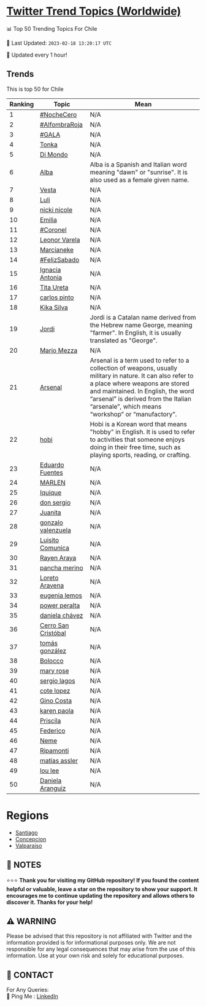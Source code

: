 [Twitter Trend Topics (Worldwide)](https://github.com/ErcinDedeoglu/Twitter-Trend-Topics)
==========


📊 Top 50 Trending Topics For Chile

📆 Last Updated: `2023-02-18 13:20:17 UTC`

🔧 Updated every 1 hour!


## Trends

This is top 50 for Chile

| Ranking | Topic | Mean |
| ------- | ------------ | ------------ |
| 1 | [#NocheCero](http://twitter.com/search?q=%23NocheCero) | N/A |
| 2 | [#AlfombraRoja](http://twitter.com/search?q=%23AlfombraRoja) | N/A |
| 3 | [#GALA](http://twitter.com/search?q=%23GALA) | N/A |
| 4 | [Tonka](http://twitter.com/search?q=Tonka) | N/A |
| 5 | [Di Mondo](http://twitter.com/search?q=Di+Mondo) | N/A |
| 6 | [Alba](http://twitter.com/search?q=Alba) | Alba is a Spanish and Italian word meaning "dawn" or "sunrise". It is also used as a female given name. |
| 7 | [Vesta](http://twitter.com/search?q=Vesta) | N/A |
| 8 | [Luli](http://twitter.com/search?q=Luli) | N/A |
| 9 | [nicki nicole](http://twitter.com/search?q=nicki+nicole) | N/A |
| 10 | [Emilia](http://twitter.com/search?q=Emilia) | N/A |
| 11 | [#Coronel](http://twitter.com/search?q=%23Coronel) | N/A |
| 12 | [Leonor Varela](http://twitter.com/search?q=Leonor+Varela) | N/A |
| 13 | [Marcianeke](http://twitter.com/search?q=Marcianeke) | N/A |
| 14 | [#FelizSabado](http://twitter.com/search?q=%23FelizSabado) | N/A |
| 15 | [Ignacia Antonia](http://twitter.com/search?q=Ignacia+Antonia) | N/A |
| 16 | [Tita Ureta](http://twitter.com/search?q=Tita+Ureta) | N/A |
| 17 | [carlos pinto](http://twitter.com/search?q=carlos+pinto) | N/A |
| 18 | [Kika Silva](http://twitter.com/search?q=Kika+Silva) | N/A |
| 19 | [Jordi](http://twitter.com/search?q=Jordi) | Jordi is a Catalan name derived from the Hebrew name George, meaning "farmer". In English, it is usually translated as "George". |
| 20 | [Mario Mezza](http://twitter.com/search?q=Mario+Mezza) | N/A |
| 21 | [Arsenal](http://twitter.com/search?q=Arsenal) | Arsenal is a term used to refer to a collection of weapons, usually military in nature. It can also refer to a place where weapons are stored and maintained. In English, the word “arsenal” is derived from the Italian “arsenale”, which means “workshop” or “manufactory”. |
| 22 | [hobi](http://twitter.com/search?q=hobi) | Hobi is a Korean word that means "hobby" in English. It is used to refer to activities that someone enjoys doing in their free time, such as playing sports, reading, or crafting. |
| 23 | [Eduardo Fuentes](http://twitter.com/search?q=Eduardo+Fuentes) | N/A |
| 24 | [MARLEN](http://twitter.com/search?q=MARLEN) | N/A |
| 25 | [Iquique](http://twitter.com/search?q=Iquique) | N/A |
| 26 | [don sergio](http://twitter.com/search?q=don+sergio) | N/A |
| 27 | [Juanita](http://twitter.com/search?q=Juanita) | N/A |
| 28 | [gonzalo valenzuela](http://twitter.com/search?q=gonzalo+valenzuela) | N/A |
| 29 | [Luisito Comunica](http://twitter.com/search?q=Luisito+Comunica) | N/A |
| 30 | [Rayen Araya](http://twitter.com/search?q=Rayen+Araya) | N/A |
| 31 | [pancha merino](http://twitter.com/search?q=pancha+merino) | N/A |
| 32 | [Loreto Aravena](http://twitter.com/search?q=Loreto+Aravena) | N/A |
| 33 | [eugenia lemos](http://twitter.com/search?q=eugenia+lemos) | N/A |
| 34 | [power peralta](http://twitter.com/search?q=power+peralta) | N/A |
| 35 | [daniela chávez](http://twitter.com/search?q=daniela+ch%c3%a1vez) | N/A |
| 36 | [Cerro San Cristóbal](http://twitter.com/search?q=Cerro+San+Crist%c3%b3bal) | N/A |
| 37 | [tomás gonzález](http://twitter.com/search?q=tom%c3%a1s+gonz%c3%a1lez) | N/A |
| 38 | [Bolocco](http://twitter.com/search?q=Bolocco) | N/A |
| 39 | [mary rose](http://twitter.com/search?q=mary+rose) | N/A |
| 40 | [sergio lagos](http://twitter.com/search?q=sergio+lagos) | N/A |
| 41 | [cote lopez](http://twitter.com/search?q=cote+lopez) | N/A |
| 42 | [Gino Costa](http://twitter.com/search?q=Gino+Costa) | N/A |
| 43 | [karen paola](http://twitter.com/search?q=karen+paola) | N/A |
| 44 | [Priscila](http://twitter.com/search?q=Priscila) | N/A |
| 45 | [Federico](http://twitter.com/search?q=Federico) | N/A |
| 46 | [Neme](http://twitter.com/search?q=Neme) | N/A |
| 47 | [Ripamonti](http://twitter.com/search?q=Ripamonti) | N/A |
| 48 | [matías assler](http://twitter.com/search?q=mat%c3%adas+assler) | N/A |
| 49 | [lou lee](http://twitter.com/search?q=lou+lee) | N/A |
| 50 | [Daniela Aranguiz](http://twitter.com/search?q=Daniela+Aranguiz) | N/A |



# Regions

* [Santiago](</Chile/Santiago.md>)
* [Concepcion](</Chile/Concepcion.md>)
* [Valparaiso](</Chile/Valparaiso.md>)



## 📝 NOTES

⭐⭐⭐ **Thank you for visiting my GitHub repository! If you found the content helpful or valuable, leave a star on the repository to show your support. It encourages me to continue updating the repository and allows others to discover it. Thanks for your help!**


## ⚠️ WARNING

Please be advised that this repository is not affiliated with Twitter and the information provided is for informational purposes only. We are not responsible for any legal consequences that may arise from the use of this information. Use at your own risk and solely for educational purposes.


## 📨 CONTACT

 For Any Queries:  
            🏓 Ping Me : [LinkedIn](https://www.linkedin.com/in/ercindedeoglu/)
